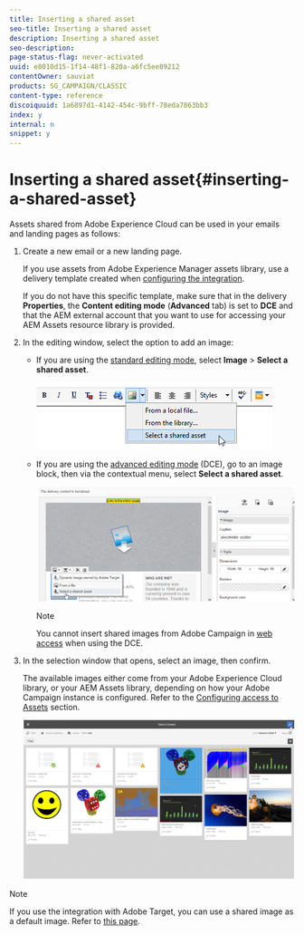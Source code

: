 ```yaml
---
title: Inserting a shared asset
seo-title: Inserting a shared asset
description: Inserting a shared asset
seo-description: 
page-status-flag: never-activated
uuid: e8010d15-1f14-48f1-820a-a6fc5ee89212
contentOwner: sauviat
products: SG_CAMPAIGN/CLASSIC
content-type: reference
discoiquuid: 1a6897d1-4142-454c-9bff-78eda7863bb3
index: y
internal: n
snippet: y
---
```


# Inserting a shared asset{#inserting-a-shared-asset}

Assets shared from Adobe Experience Cloud can be used in your emails and landing pages as follows:

1. Create a new email or a new landing page.

   If you use assets from Adobe Experience Manager assets library, use a delivery template created when [configuring the integration](../../integrations/using/configuring-access-to-assets.md#integrating-with-aem-assets).

   If you do not have this specific template, make sure that in the delivery **Properties**, the **Content editing mode** (**Advanced** tab) is set to **DCE** and that the AEM external account that you want to use for accessing your AEM Assets resource library is provided.

1. In the editing window, select the option to add an image:

    * If you are using the [standard editing mode](../../delivery/using/defining-the-email-content.md#adding-images), select **Image** > **Select a shared asset**.
    
      ![](assets/dam_insert_image_standard.png)

    * If you are using the [advanced editing mode](../../web/using/about-campaign-html-editor.md) (DCE), go to an image block, then via the contextual menu, select **Select a shared asset**.
    
      ![](assets/dam_insert_image_dce.png)

      >[!NOTE]
      >
      >You cannot insert shared images from Adobe Campaign in [web access](/platform/using/adobe-campaign-workspace.md#console-and-web-access) when using the DCE.

1. In the selection window that opens, select an image, then confirm.

   The available images either come from your Adobe Experience Cloud library, or your AEM Assets library, depending on how your Adobe Campaign instance is configured. Refer to the [Configuring access to Assets](../../integrations/using/configuring-access-to-assets.md) section.

   ![](assets/dam_shared_image_selection.png)

>[!NOTE]
>
>If you use the integration with Adobe Target, you can use a shared image as a default image. Refer to [this page](../../integrations/using/integrating-with-adobe-target.md).

